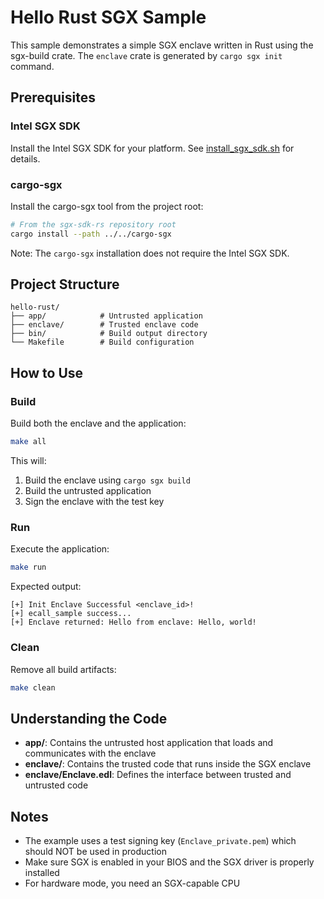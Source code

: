 # Hello Rust SGX Sample

This sample demonstrates a simple SGX enclave written in Rust using the sgx-build crate. The `enclave` crate is generated by `cargo sgx init` command.

## Prerequisites

### Intel SGX SDK

Install the Intel SGX SDK for your platform. See [install_sgx_sdk.sh](../../.github/scripts/install_sgx_sdk.sh) for details.

### cargo-sgx

Install the cargo-sgx tool from the project root:

```bash
# From the sgx-sdk-rs repository root
cargo install --path ../../cargo-sgx
```

Note: The `cargo-sgx` installation does not require the Intel SGX SDK.

## Project Structure

```
hello-rust/
├── app/            # Untrusted application
├── enclave/        # Trusted enclave code  
├── bin/            # Build output directory
└── Makefile        # Build configuration
```

## How to Use

### Build

Build both the enclave and the application:

```bash
make all
```

This will:
1. Build the enclave using `cargo sgx build`
2. Build the untrusted application
3. Sign the enclave with the test key

### Run

Execute the application:

```bash
make run
```

Expected output:
```
[+] Init Enclave Successful <enclave_id>!
[+] ecall_sample success...
[+] Enclave returned: Hello from enclave: Hello, world!
```

### Clean

Remove all build artifacts:

```bash
make clean
```

## Understanding the Code

- **app/**: Contains the untrusted host application that loads and communicates with the enclave
- **enclave/**: Contains the trusted code that runs inside the SGX enclave
- **enclave/Enclave.edl**: Defines the interface between trusted and untrusted code

## Notes

- The example uses a test signing key (`Enclave_private.pem`) which should NOT be used in production
- Make sure SGX is enabled in your BIOS and the SGX driver is properly installed
- For hardware mode, you need an SGX-capable CPU

